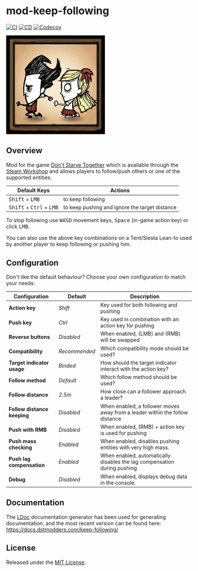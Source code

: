# mod-keep-following

[![CI]](https://github.com/dstmodders/mod-keep-following/actions/workflows/ci.yml)
[![CD]](https://github.com/dstmodders/mod-keep-following/actions/workflows/deploy.yml)
[![Codecov]](https://codecov.io/gh/dstmodders/mod-keep-following)

[![Keep Following](preview.gif)](https://steamcommunity.com/sharedfiles/filedetails/?id=1835465557)

## Overview

Mod for the game [Don't Starve Together][] which is available through the
[Steam Workshop][] and allows players to follow/push others or one of the
supported entities.

| Default Keys                                        | Actions                                        |
| --------------------------------------------------- | ---------------------------------------------- |
| <kbd>Shift</kbd> + <kbd>LMB</kbd>                   | to keep following                              |
| <kbd>Shift</kbd> + <kbd>Ctrl</kbd> + <kbd>LMB</kbd> | to keep pushing and ignore the target distance |

To stop following use <kbd>WASD</kbd> movement keys, <kbd>Space</kbd> (in-game
action key) or click <kbd>LMB</kbd>.

You can also use the above key combinations on a Tent/Siesta Lean-to used by
another player to keep following or pushing him.

## Configuration

Don't like the default behaviour? Choose your own configuration to match your
needs:

| Configuration               | Default       | Description                                                                  |
| --------------------------- | ------------- | ---------------------------------------------------------------------------- |
| **Action key**              | _Shift_       | Key used for both following and pushing                                      |
| **Push key**                | _Ctrl_        | Key used in combination with an action key for pushing                       |
| **Reverse buttons**         | _Disabled_    | When enabled, (LMB) and (RMB) will be swapped                                |
| **Compatibility**           | _Recommended_ | Which compatibility mode should be used?                                     |
| **Target indicator usage**  | _Binded_      | How should the target indicator interact with the action key?                |
| **Follow method**           | _Default_     | Which follow method should be used?                                          |
| **Follow distance**         | _2.5m_        | How close can a follower approach a leader?                                  |
| **Follow distance keeping** | _Disabled_    | When enabled, a follower moves away from a leader within the follow distance |
| **Push with RMB**           | _Disabled_    | When enabled, (RMB) + action key is used for pushing                         |
| **Push mass checking**      | _Enabled_     | When enabled, disables pushing entities with very high mass.                 |
| **Push lag compensation**   | _Enabled_     | When enabled, automatically disables the lag compensation during pushing     |
| **Debug**                   | _Disabled_    | When enabled, displays debug data in the console.                            |

## Documentation

The [LDoc][] documentation generator has been used for generating documentation,
and the most recent version can be found here:
https://docs.dstmodders.com/keep-following/

## License

Released under the [MIT License](https://opensource.org/licenses/MIT).

[cd]: https://img.shields.io/github/actions/workflow/status/dstmodders/mod-keep-following/cd.yml?branch=main&label=cd&logo=github
[ci]: https://img.shields.io/github/actions/workflow/status/dstmodders/mod-keep-following/ci.yml?branch=main&label=ci&logo=github
[codecov]: https://img.shields.io/codecov/c/github/dstmodders/mod-keep-following/main?logo=codecov&label=codecov
[don't starve together]: https://www.klei.com/games/dont-starve-together
[ldoc]: https://stevedonovan.github.io/ldoc/
[steam workshop]: https://steamcommunity.com/sharedfiles/filedetails/?id=1835465557
